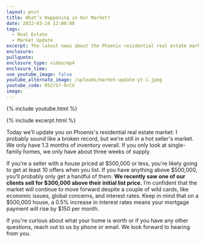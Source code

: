 ```yaml
---
layout: post
title: What’s Happening in Our Market?
date: 2022-03-24 12:00:00
tags:
  - Real Estate
  - Market Update
excerpt: The latest news about the Phoenix residential real estate market.
enclosure:
pullquote:
enclosure_type: video/mp4
enclosure_time:
use_youtube_image: false
youtube_alternate_image: /uploads/market-update-yt-1.jpeg
youtube_code: R52rS7-9rCU
image:
---
```

{% include youtube.html %}

{% include excerpt.html %}

Today we’ll update you on Phoenix's residential real estate market. I probably sound like a broken record, but we’re still in a hot seller's market. We only have 1.3 months of inventory overall. If you only look at single-family homes, we only have about three weeks of supply.

If you’re a seller with a house priced at $500,000 or less, you're likely going to get at least 10 offers when you list. If you have anything above $500,000, you’ll probably only get a handful of them. **We recently saw one of our clients sell for $300,000 above their initial list price.** I’m confident that the market will continue to move forward despite a couple of wild cards, like economic issues, global concerns, and interest rates. Keep in mind that on a $500,000 house, a 0.5% increase in interest rates means your mortgage payment will rise by $150 per month.

If you're curious about what your home is worth or if you have any other questions, reach out to us by phone or email. We look forward to hearing from you.

